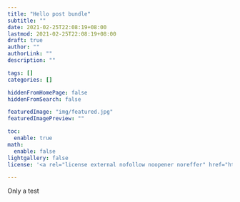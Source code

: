 ```yaml
---
title: "Hello post bundle"
subtitle: ""
date: 2021-02-25T22:08:19+08:00
lastmod: 2021-02-25T22:08:19+08:00
draft: true
author: ""
authorLink: ""
description: ""

tags: []
categories: []

hiddenFromHomePage: false
hiddenFromSearch: false

featuredImage: "img/featured.jpg"
featuredImagePreview: ""

toc:
  enable: true
math:
  enable: false
lightgallery: false
license: '<a rel="license external nofollow noopener noreffer" href="https://creativecommons.org/licenses/by-nc/4.0/" target="_blank">CC BY-NC 4.0</a>'

---
```


<!--more-->

Only a test